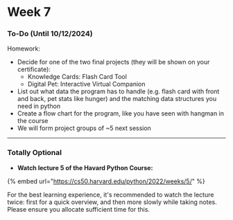 # Week 7

### To-Do (Until 10/12/2024) <a href="#to-do" id="to-do"></a>

Homework:

* Decide for one of the two final projects (they will be shown on your certificate):
  * Knowledge Cards: Flash Card Tool
  * Digital Pet: Interactive Virtual Companion
* List out what data the program has to handle (e.g. flash card with front and back, pet stats like hunger) and the matching data structures you need in python
* Create a flow chart for the program, like you have seen with hangman in the course
* We will form project groups of \~5 next session

***

### Totally Optional

* **Watch lecture 5 of the Havard Python Course:**

{% embed url="https://cs50.harvard.edu/python/2022/weeks/5/" %}

For the best learning experience, it's recommended to watch the lecture twice: first for a quick overview, and then more slowly while taking notes. Please ensure you allocate sufficient time for this.
